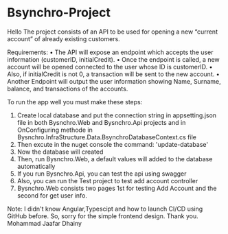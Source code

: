 # Bsynchro-Project
Hello 
The project consists of an API to be used for opening a new “current account” of already existing
customers.

Requirements:
• The API will expose an endpoint which accepts the user information (customerID, initialCredit).
• Once the endpoint is called, a new account will be opened connected to the user whose ID is
customerID.
• Also, if initialCredit is not 0, a transaction will be sent to the new account.
• Another Endpoint will output the user information showing Name, Surname, balance, and
transactions of the accounts. 

To run the app well you must make these steps:
1. Create local database and put the connection string in appsetting.json file in both Bysnchro.Web and Bysnchro.Api projects and in OnConfiguring methode in
   Bysnchro.InfraStructure.Data.BsynchroDatabaseContext.cs file
2. Then excute in the nuget console the command: 'update-database'
3. Now the database will created
4. Then, run Bysnchro.Web, a default values will added to the database automatically
5. If you run Bysnchro.Api, you can test the api using swagger
6. Also, you can run the Test project to test add account controller
7. Bysnchro.Web consists two pages 1st for testing Add Account and the second for get user info.

Note: I didn't know Angular,Typescipt and how to launch CI/CD using GitHub before. So, sorry for the simple frontend design. 
Thank you.
Mohammad Jaafar Dhainy
